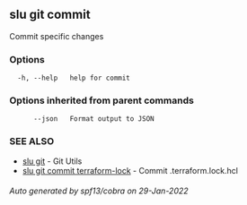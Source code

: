 ## slu git commit

Commit specific changes

### Options

```
  -h, --help   help for commit
```

### Options inherited from parent commands

```
      --json   Format output to JSON
```

### SEE ALSO

* [slu git](slu_git.md)	 - Git Utils
* [slu git commit terraform-lock](slu_git_commit_terraform-lock.md)	 - Commit .terraform.lock.hcl

###### Auto generated by spf13/cobra on 29-Jan-2022
